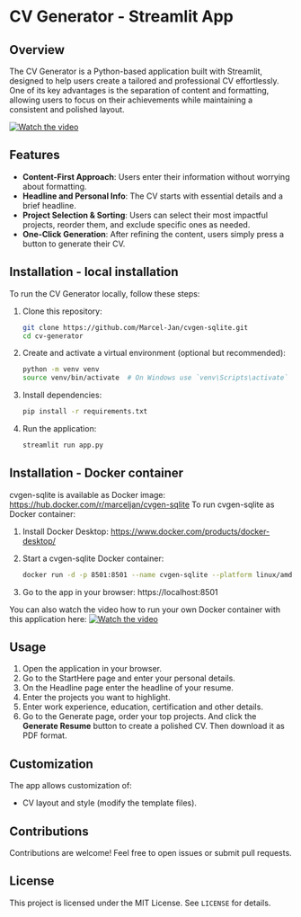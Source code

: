 # CV Generator - Streamlit App

## Overview
The CV Generator is a Python-based application built with Streamlit, designed to help users create a tailored and professional CV effortlessly. One of its key advantages is the separation of content and formatting, allowing users to focus on their achievements while maintaining a consistent and polished layout.

[![Watch the video](https://img.youtube.com/vi/4YmTrS3U6wc/maxresdefault.jpg)](https://youtu.be/4YmTrS3U6wc)

## Features
- **Content-First Approach**: Users enter their information without worrying about formatting.
- **Headline and Personal Info**: The CV starts with essential details and a brief headline.
- **Project Selection & Sorting**: Users can select their most impactful projects, reorder them, and exclude specific ones as needed.
- **One-Click Generation**: After refining the content, users simply press a button to generate their CV.

## Installation - local installation
To run the CV Generator locally, follow these steps:

1. Clone this repository:
   ```sh
   git clone https://github.com/Marcel-Jan/cvgen-sqlite.git
   cd cv-generator
   ```
2. Create and activate a virtual environment (optional but recommended):
   ```sh
   python -m venv venv
   source venv/bin/activate  # On Windows use `venv\Scripts\activate`
   ```
3. Install dependencies:
   ```sh
   pip install -r requirements.txt
   ```
4. Run the application:
   ```sh
   streamlit run app.py
   ```

## Installation - Docker container
cvgen-sqlite is available as Docker image: https://hub.docker.com/r/marceljan/cvgen-sqlite
To run cvgen-sqlite as Docker container:
1. Install Docker Desktop: https://www.docker.com/products/docker-desktop/

2. Start a cvgen-sqlite Docker container:
   ```sh
   docker run -d -p 8501:8501 --name cvgen-sqlite --platform linux/amd64 -d cvgen-sqlite
   ```

3. Go to the app in your browser: https://localhost:8501

You can also watch the video how to run your own Docker container with this application here:
[![Watch the video](https://img.youtube.com/vi/fjQnI13CLeQ/maxresdefault.jpg)](https://youtu.be/fjQnI13CLeQ)


## Usage
1. Open the application in your browser.
2. Go to the StartHere page and enter your personal details.
3. On the Headline page enter the headline of your resume.
4. Enter the projects you want to highlight.
5. Enter work experience, education, certification and other details.
6. Go to the Generate page, order your top projects. And click the **Generate Resume** button to create a polished CV. Then download it as PDF format.

## Customization
The app allows customization of:
- CV layout and style (modify the template files).

## Contributions
Contributions are welcome! Feel free to open issues or submit pull requests.

## License
This project is licensed under the MIT License. See `LICENSE` for details.

